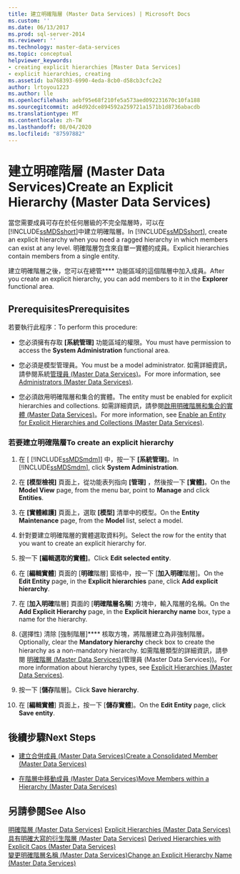 ```yaml
---
title: 建立明確階層 (Master Data Services) | Microsoft Docs
ms.custom: ''
ms.date: 06/13/2017
ms.prod: sql-server-2014
ms.reviewer: ''
ms.technology: master-data-services
ms.topic: conceptual
helpviewer_keywords:
- creating explicit hierarchies [Master Data Services]
- explicit hierarchies, creating
ms.assetid: ba768393-6990-4eda-8cb0-d58cb3cfc2e2
author: lrtoyou1223
ms.author: lle
ms.openlocfilehash: aebf95e68f210fe5a573aed092231670c10fa188
ms.sourcegitcommit: ad4d92dce894592a259721a1571b1d8736abacdb
ms.translationtype: MT
ms.contentlocale: zh-TW
ms.lasthandoff: 08/04/2020
ms.locfileid: "87597882"
---
```

# <a name="create-an-explicit-hierarchy-master-data-services"></a><span data-ttu-id="331f8-102">建立明確階層 (Master Data Services)</span><span class="sxs-lookup"><span data-stu-id="331f8-102">Create an Explicit Hierarchy (Master Data Services)</span></span>
  <span data-ttu-id="331f8-103">當您需要成員可存在於任何層級的不完全階層時，可以在 [!INCLUDE[ssMDSshort](../includes/ssmdsshort-md.md)]中建立明確階層。</span><span class="sxs-lookup"><span data-stu-id="331f8-103">In [!INCLUDE[ssMDSshort](../includes/ssmdsshort-md.md)], create an explicit hierarchy when you need a ragged hierarchy in which members can exist at any level.</span></span> <span data-ttu-id="331f8-104">明確階層包含來自單一實體的成員。</span><span class="sxs-lookup"><span data-stu-id="331f8-104">Explicit hierarchies contain members from a single entity.</span></span>  
  
 <span data-ttu-id="331f8-105">建立明確階層之後，您可以在總管\*\*\*\* 功能區域的這個階層中加入成員。</span><span class="sxs-lookup"><span data-stu-id="331f8-105">After you create an explicit hierarchy, you can add members to it in the **Explorer** functional area.</span></span>  
  
## <a name="prerequisites"></a><span data-ttu-id="331f8-106">Prerequisites</span><span class="sxs-lookup"><span data-stu-id="331f8-106">Prerequisites</span></span>  
 <span data-ttu-id="331f8-107">若要執行此程序：</span><span class="sxs-lookup"><span data-stu-id="331f8-107">To perform this procedure:</span></span>  
  
-   <span data-ttu-id="331f8-108">您必須擁有存取 **[系統管理]** 功能區域的權限。</span><span class="sxs-lookup"><span data-stu-id="331f8-108">You must have permission to access the **System Administration** functional area.</span></span>  
  
-   <span data-ttu-id="331f8-109">您必須是模型管理員。</span><span class="sxs-lookup"><span data-stu-id="331f8-109">You must be a model administrator.</span></span> <span data-ttu-id="331f8-110">如需詳細資訊，請參閱系統[管理員 &#40;Master Data Services&#41;](administrators-master-data-services.md)。</span><span class="sxs-lookup"><span data-stu-id="331f8-110">For more information, see [Administrators &#40;Master Data Services&#41;](administrators-master-data-services.md).</span></span>  
  
-   <span data-ttu-id="331f8-111">您必須啟用明確階層和集合的實體。</span><span class="sxs-lookup"><span data-stu-id="331f8-111">The entity must be enabled for explicit hierarchies and collections.</span></span> <span data-ttu-id="331f8-112">如需詳細資訊，請參閱[啟用明確階層和集合的實體 &#40;Master Data Services&#41;](../../2014/master-data-services/enable-an-entity-for-explicit-hierarchies-and-collections-master-data-services.md)。</span><span class="sxs-lookup"><span data-stu-id="331f8-112">For more information, see [Enable an Entity for Explicit Hierarchies and Collections &#40;Master Data Services&#41;](../../2014/master-data-services/enable-an-entity-for-explicit-hierarchies-and-collections-master-data-services.md).</span></span>  
  
### <a name="to-create-an-explicit-hierarchy"></a><span data-ttu-id="331f8-113">若要建立明確階層</span><span class="sxs-lookup"><span data-stu-id="331f8-113">To create an explicit hierarchy</span></span>  
  
1.  <span data-ttu-id="331f8-114">在 [ [!INCLUDE[ssMDSmdm](../includes/ssmdsmdm-md.md)]] 中，按一下 **[系統管理]**。</span><span class="sxs-lookup"><span data-stu-id="331f8-114">In [!INCLUDE[ssMDSmdm](../includes/ssmdsmdm-md.md)], click **System Administration**.</span></span>  
  
2.  <span data-ttu-id="331f8-115">在 **[模型檢視]** 頁面上，從功能表列指向 **[管理]** ，然後按一下 **[實體]**。</span><span class="sxs-lookup"><span data-stu-id="331f8-115">On the **Model View** page, from the menu bar, point to **Manage** and click **Entities**.</span></span>  
  
3.  <span data-ttu-id="331f8-116">在 **[實體維護]** 頁面上，選取 **[模型]** 清單中的模型。</span><span class="sxs-lookup"><span data-stu-id="331f8-116">On the **Entity Maintenance** page, from the **Model** list, select a model.</span></span>  
  
4.  <span data-ttu-id="331f8-117">針對要建立明確階層的實體選取資料列。</span><span class="sxs-lookup"><span data-stu-id="331f8-117">Select the row for the entity that you want to create an explicit hierarchy for.</span></span>  
  
5.  <span data-ttu-id="331f8-118">按一下 **[編輯選取的實體]**。</span><span class="sxs-lookup"><span data-stu-id="331f8-118">Click **Edit selected entity**.</span></span>  
  
6.  <span data-ttu-id="331f8-119">在 [**編輯實體**] 頁面的 [**明確**階層] 窗格中，按一下 [**加入明確**階層]。</span><span class="sxs-lookup"><span data-stu-id="331f8-119">On the **Edit Entity** page, in the **Explicit hierarchies** pane, click **Add explicit hierarchy**.</span></span>  
  
7.  <span data-ttu-id="331f8-120">在 [**加入明確**階層] 頁面的 [**明確階層名稱**] 方塊中，輸入階層的名稱。</span><span class="sxs-lookup"><span data-stu-id="331f8-120">On the **Add Explicit Hierarchy** page, in the **Explicit hierarchy name** box, type a name for the hierarchy.</span></span>  
  
8.  <span data-ttu-id="331f8-121">(選擇性) 清除 [強制階層]\*\*\*\* 核取方塊，將階層建立為非強制階層。</span><span class="sxs-lookup"><span data-stu-id="331f8-121">Optionally, clear the **Mandatory hierarchy** check box to create the hierarchy as a non-mandatory hierarchy.</span></span> <span data-ttu-id="331f8-122">如需階層類型的詳細資訊，請參閱 [明確階層 &#40;Master Data Services&#41;](../../2014/master-data-services/explicit-hierarchies-master-data-services.md)(管理員 (Master Data Services))。</span><span class="sxs-lookup"><span data-stu-id="331f8-122">For more information about hierarchy types, see [Explicit Hierarchies &#40;Master Data Services&#41;](../../2014/master-data-services/explicit-hierarchies-master-data-services.md).</span></span>  
  
9. <span data-ttu-id="331f8-123">按一下 [**儲存**階層]。</span><span class="sxs-lookup"><span data-stu-id="331f8-123">Click **Save hierarchy**.</span></span>  
  
10. <span data-ttu-id="331f8-124">在 [**編輯實體**] 頁面上，按一下 [**儲存實體**]。</span><span class="sxs-lookup"><span data-stu-id="331f8-124">On the **Edit Entity** page, click **Save entity**.</span></span>  
  
## <a name="next-steps"></a><span data-ttu-id="331f8-125">後續步驟</span><span class="sxs-lookup"><span data-stu-id="331f8-125">Next Steps</span></span>  
  
-   [<span data-ttu-id="331f8-126">建立合併成員 &#40;Master Data Services&#41;</span><span class="sxs-lookup"><span data-stu-id="331f8-126">Create a Consolidated Member &#40;Master Data Services&#41;</span></span>](../../2014/master-data-services/create-a-consolidated-member-master-data-services.md)  
  
-   [<span data-ttu-id="331f8-127">在階層中移動成員 &#40;Master Data Services&#41;</span><span class="sxs-lookup"><span data-stu-id="331f8-127">Move Members within a Hierarchy &#40;Master Data Services&#41;</span></span>](../../2014/master-data-services/move-members-within-a-hierarchy-master-data-services.md)  
  
## <a name="see-also"></a><span data-ttu-id="331f8-128">另請參閱</span><span class="sxs-lookup"><span data-stu-id="331f8-128">See Also</span></span>  
 <span data-ttu-id="331f8-129">[明確階層 &#40;Master Data Services&#41;](../../2014/master-data-services/explicit-hierarchies-master-data-services.md) </span><span class="sxs-lookup"><span data-stu-id="331f8-129">[Explicit Hierarchies &#40;Master Data Services&#41;](../../2014/master-data-services/explicit-hierarchies-master-data-services.md) </span></span>  
 <span data-ttu-id="331f8-130">[具有明確大寫的衍生階層 &#40;Master Data Services&#41;](../../2014/master-data-services/derived-hierarchies-with-explicit-caps-master-data-services.md) </span><span class="sxs-lookup"><span data-stu-id="331f8-130">[Derived Hierarchies with Explicit Caps &#40;Master Data Services&#41;](../../2014/master-data-services/derived-hierarchies-with-explicit-caps-master-data-services.md) </span></span>  
 [<span data-ttu-id="331f8-131">變更明確階層名稱 &#40;Master Data Services&#41;</span><span class="sxs-lookup"><span data-stu-id="331f8-131">Change an Explicit Hierarchy Name &#40;Master Data Services&#41;</span></span>](../../2014/master-data-services/change-an-explicit-hierarchy-name-master-data-services.md)  
  
  
